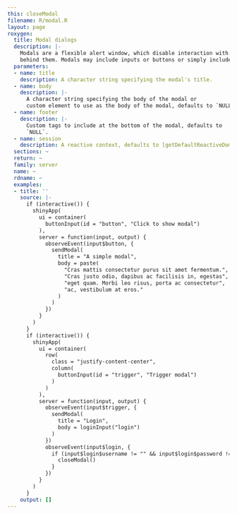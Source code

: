 ```yaml
---
this: closeModal
filename: R/modal.R
layout: page
roxygen:
  title: Modal dialogs
  description: |-
    Modals are a flexible alert window, which disable interaction with the page
    behind them. Modals may include inputs or buttons or simply include text.
  parameters:
  - name: title
    description: A character string specifying the modal's title.
  - name: body
    description: |-
      A character string specifying the body of the modal or
      custom element to use as the body of the modal, defaults to `NULL`.
  - name: footer
    description: |-
      Custom tags to include at the bottom of the modal, defaults to
      `NULL`.
  - name: session
    description: A reactive context, defaults to [getDefaultReactiveDomain()](/yonder/0.0.5/getDefaultReactiveDomain().html).
  sections: ~
  return: ~
  family: server
  name: ~
  rdname: ~
  examples:
  - title: ''
    source: |-
      if (interactive()) {
        shinyApp(
          ui = container(
            buttonInput(id = "button", "Click to show modal")
          ),
          server = function(input, output) {
            observeEvent(input$button, {
              sendModal(
                title = "A simple modal",
                body = paste(
                  "Cras mattis consectetur purus sit amet fermentum.",
                  "Cras justo odio, dapibus ac facilisis in, egestas",
                  "eget quam. Morbi leo risus, porta ac consectetur",
                  "ac, vestibulum at eros."
                )
              )
            })
          }
        )
      }
      if (interactive()) {
        shinyApp(
          ui = container(
            row(
              class = "justify-content-center",
              column(
                buttonInput(id = "trigger", "Trigger modal")
              )
            )
          ),
          server = function(input, output) {
            observeEvent(input$trigger, {
              sendModal(
                title = "Login",
                body = loginInput("login")
              )
            })
            observeEvent(input$login, {
              if (input$login$username != "" && input$login$password != "") {
                closeModal()
              }
            })
          }
        )
      }
    output: []
---
```


